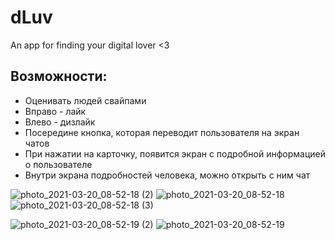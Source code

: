 
# dLuv
An app for finding your digital lover &lt;3



## Возможности:
- Оценивать людей свайпами
- Вправо - лайк
- Влево - дизлайк
- Посередине кнопка, которая переводит пользователя на экран чатов
- При нажатии на карточку, появится экран с подробной информацией о пользователе
- Внутри экрана подробностей человека, можно открыть с ним чат


![photo_2021-03-20_08-52-18 (2)](https://user-images.githubusercontent.com/37942022/111860692-4bff0c00-895a-11eb-805f-94a6e0945209.jpg)
![photo_2021-03-20_08-52-18](https://user-images.githubusercontent.com/37942022/111860695-4d303900-895a-11eb-8fbd-de682ca83d57.jpg)
![photo_2021-03-20_08-52-18 (3)](https://user-images.githubusercontent.com/37942022/111860694-4d303900-895a-11eb-8667-fae53fdf70ff.jpg)

![photo_2021-03-20_08-52-19 (2)](https://user-images.githubusercontent.com/37942022/111860696-4d303900-895a-11eb-8c85-aa55a341564c.jpg)
![photo_2021-03-20_08-52-19](https://user-images.githubusercontent.com/37942022/111860699-515c5680-895a-11eb-9a71-debeafd04f2b.jpg)
